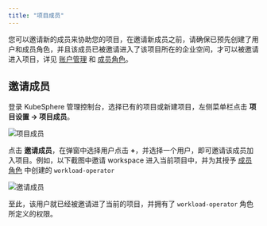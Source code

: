 ```yaml
---
title: "项目成员"
---
```



您可以邀请新的成员来协助您的项目，在邀请新成员之前，请确保已预先创建了用户和成员角色，并且该成员已被邀请进入了该项目所在的企业空间，才可以被邀请进入项目，详见 [账户管理](../../platform-management/account-management) 和 [成员角色](../project-roles)。

## 邀请成员

登录 KubeSphere 管理控制台，选择已有的项目或新建项目，左侧菜单栏点击 **项目设置 → 项目成员**。

![项目成员](/ae-project-members.png)

点击 **邀请成员**，在弹窗中选择用户点击 **+**，并选择一个用户，即可邀请该成员加入项目。例如，以下截图中邀请 workspace 进入当前项目中，并为其授予 [成员角色](../project-roles) 中创建的 `workload-operator`

![邀请成员](/ae-invite-members.png)

至此，该用户就已经被邀请进了当前的项目，并拥有了 `workload-operator` 角色所定义的权限。


